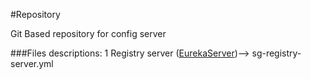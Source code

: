 #Repository

Git Based repository for config server

###Files descriptions:
1 Registry server ([EurekaServer](https://github.com/sanketgupta07/EurekaServer))--> sg-registry-server.yml